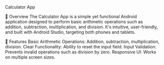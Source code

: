 
Calculator App

📱 Overview
The Calculator App is a simple yet functional Android application designed to perform basic arithmetic operations such as addition, subtraction, multiplication, and division.
It's intuitive, user-friendly, and built with Android Studio, targeting both phones and tablets.

🎯 Features
Basic Arithmetic Operations: Addition, subtraction, multiplication, division.
Clear Functionality: Ability to reset the input field.
Input Validation: Prevents invalid operations such as division by zero.
Responsive UI: Works on multiple screen sizes.
